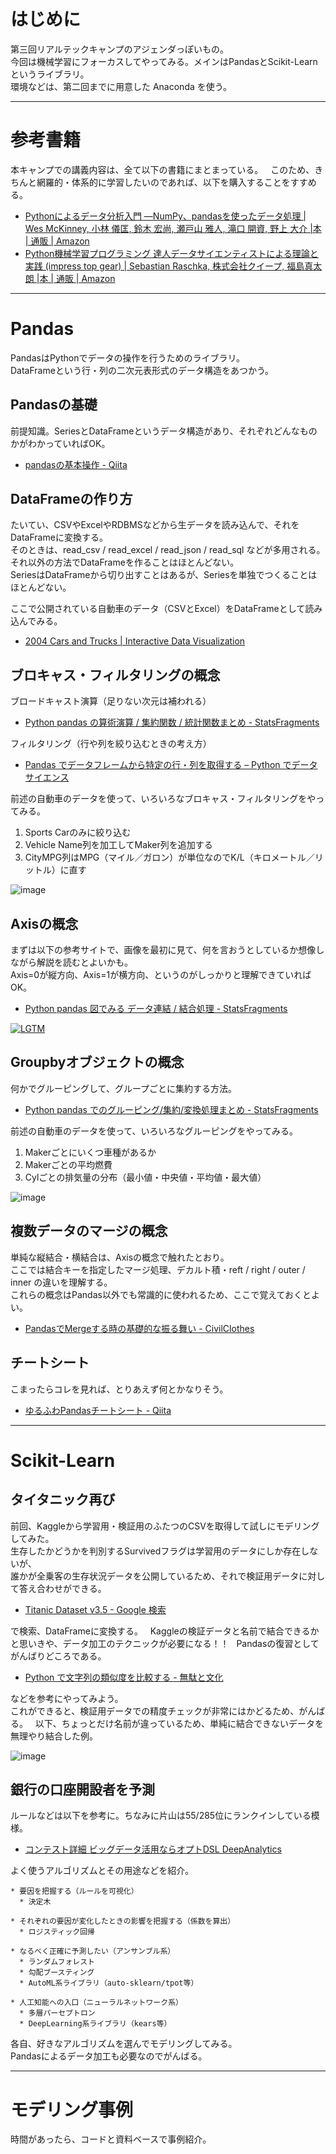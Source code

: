 # はじめに
第三回リアルテックキャンプのアジェンダっぽいもの。  
今回は機械学習にフォーカスしてやってみる。メインはPandasとScikit-Learnというライブラリ。  
環境などは、第二回までに用意した Anaconda を使う。

----
# 参考書籍
本キャンプでの講義内容は、全て以下の書籍にまとまっている。  
このため、きちんと網羅的・体系的に学習したいのであれば、以下を購入することをすすめる。  

* [Pythonによるデータ分析入門 ―NumPy、pandasを使ったデータ処理 | Wes McKinney, 小林 儀匡, 鈴木 宏尚, 瀬戸山 雅人, 滝口 開資, 野上 大介 |本 | 通販 | Amazon](https://www.amazon.co.jp/Python%E3%81%AB%E3%82%88%E3%82%8B%E3%83%87%E3%83%BC%E3%82%BF%E5%88%86%E6%9E%90%E5%85%A5%E9%96%80-_NumPy%E3%80%81pandas%E3%82%92%E4%BD%BF%E3%81%A3%E3%81%9F%E3%83%87%E3%83%BC%E3%82%BF%E5%87%A6%E7%90%86-Wes-McKinney/dp/4873116554/ref=pd_sim_14_3?_encoding=UTF8&psc=1&refRID=VFAQK96FBVKAA1PA7G3D)
* [Python機械学習プログラミング 達人データサイエンティストによる理論と実践 (impress top gear) | Sebastian Raschka, 株式会社クイープ, 福島真太朗 |本 | 通販 | Amazon](https://www.amazon.co.jp/Python%E6%A9%9F%E6%A2%B0%E5%AD%A6%E7%BF%92%E3%83%97%E3%83%AD%E3%82%B0%E3%83%A9%E3%83%9F%E3%83%B3%E3%82%B0-%E9%81%94%E4%BA%BA%E3%83%87%E3%83%BC%E3%82%BF%E3%82%B5%E3%82%A4%E3%82%A8%E3%83%B3%E3%83%86%E3%82%A3%E3%82%B9%E3%83%88%E3%81%AB%E3%82%88%E3%82%8B%E7%90%86%E8%AB%96%E3%81%A8%E5%AE%9F%E8%B7%B5-impress-top-gear/dp/4844380605)


----
# Pandas

PandasはPythonでデータの操作を行うためのライブラリ。  
DataFrameという行・列の二次元表形式のデータ構造をあつかう。  


## Pandasの基礎

前提知識。SeriesとDataFrameというデータ構造があり、それぞれどんなものかがわかっていればOK。  

* [pandasの基本操作 - Qiita](http://qiita.com/hi34/items/43c366dea18b46faf49d)



## DataFrameの作り方

たいてい、CSVやExcelやRDBMSなどから生データを読み込んで、それをDataFrameに変換する。  
そのときは、read_csv / read_excel / read_json / read_sql などが多用される。  
それ以外の方法でDataFrameを作ることはほとんどない。   
SeriesはDataFrameから切り出すことはあるが、Seriesを単独でつくることはほとんどない。  

ここで公開されている自動車のデータ（CSVとExcel）をDataFrameとして読み込んでみる。

* [2004 Cars and Trucks | Interactive Data Visualization](http://www.idvbook.com/teaching-aid/data-sets/2004-cars-and-trucks-data/)

## ブロキャス・フィルタリングの概念

ブロードキャスト演算（足りない次元は補われる）

* [Python pandas の算術演算 / 集約関数 / 統計関数まとめ - StatsFragments](http://sinhrks.hatenablog.com/entry/2014/11/27/232150)

フィルタリング（行や列を絞り込むときの考え方）

* [Pandas でデータフレームから特定の行・列を取得する – Python でデータサイエンス](http://pythondatascience.plavox.info/pandas/%E8%A1%8C%E3%83%BB%E5%88%97%E3%81%AE%E6%8A%BD%E5%87%BA)

前述の自動車のデータを使って、いろいろなブロキャス・フィルタリングをやってみる。

1. Sports Carのみに絞り込む
1. Vehicle Name列を加工してMaker列を追加する
1. CityMPG列はMPG（マイル／ガロン）が単位なのでK/L（キロメートル／リットル）に直す

![image](https://cloud.githubusercontent.com/assets/16130358/26242756/7eba8214-3cc4-11e7-820c-109f549622fe.png)


## Axisの概念

まずは以下の参考サイトで、画像を最初に見て、何を言おうとしているか想像しながら解説を読むとよいかも。  
Axis=0が縦方向、Axis=1が横方向、というのがしっかりと理解できていればOK。  

* [Python pandas 図でみる データ連結 / 結合処理 - StatsFragments](http://sinhrks.hatenablog.com/entry/2015/01/28/073327)

[![LGTM](http://i.stack.imgur.com/DL0iQ.jpg)](http://i.stack.imgur.com/DL0iQ.jpg)

## Groupbyオブジェクトの概念

何かでグルーピングして、グループごとに集約する方法。

* [Python pandas でのグルーピング/集約/変換処理まとめ - StatsFragments](http://sinhrks.hatenablog.com/entry/2014/10/13/005327)

前述の自動車のデータを使って、いろいろなグルーピングをやってみる。

1. Makerごとにいくつ車種があるか
2. Makerごとの平均燃費
3. Cylごとの排気量の分布（最小値・中央値・平均値・最大値）

![image](https://cloud.githubusercontent.com/assets/16130358/26243238/1c8b4536-3cc6-11e7-8632-a60d06f38145.png)


## 複数データのマージの概念

単純な縦結合・横結合は、Axisの概念で触れたとおり。  
ここでは結合キーを指定したマージ処理、デカルト積・reft / right / outer / inner の違いを理解する。  
これらの概念はPandas以外でも常識的に使われるため、ここで覚えておくとよい。  

* [PandasでMergeする時の基礎的な振る舞い - CivilClothes](http://d.hatena.ne.jp/civilclothes/20140529/1401357962)


## チートシート

こまったらコレを見れば、とりあえず何とかなりそう。

* [ゆるふわPandasチートシート - Qiita](http://qiita.com/tanemaki/items/2ed05e258ef4c9e6caac)


----
# Scikit-Learn
## タイタニック再び

前回、Kaggleから学習用・検証用のふたつのCSVを取得して試しにモデリングしてみた。  
生存したかどうかを判別するSurvivedフラグは学習用のデータにしか存在しないが、  
誰かが全乗客の生存状況データを公開しているため、それで検証用データに対して答え合わせができる。

* [Titanic Dataset v3.5 - Google 検索](https://www.google.co.jp/search?q=Titanic+Dataset+v3.5)

で検索、DataFrameに変換する。  
Kaggleの検証データと名前で結合できるかと思いきや、データ加工のテクニックが必要になる！！  
Pandasの復習としてがんばりどころである。  

* [Python で文字列の類似度を比較する - 無駄と文化](http://blog.mudatobunka.org/entry/2016/05/08/154934)

などを参考にやってみよう。  
これができると、検証用データでの精度チェックが非常にはかどるため、がんばる。  
以下、ちょっとだけ名前が違っているため、単純に結合できないデータを無理やり結合した例。   

![image](https://cloud.githubusercontent.com/assets/16130358/26246046/1aa15a1a-3cd2-11e7-8e1a-34afd695ba51.png)


## 銀行の口座開設者を予測

ルールなどは以下を参考に。ちなみに片山は55/285位にランクインしている模様。  

* [コンテスト詳細 ビッグデータ活用ならオプトDSL DeepAnalytics](https://deepanalytics.jp/compe/1)

よく使うアルゴリズムとその用途などを紹介。  

```
* 要因を把握する（ルールを可視化）
  * 決定木
  
* それぞれの要因が変化したときの影響を把握する（係数を算出）
  * ロジスティック回帰

* なるべく正確に予測したい（アンサンブル系）  
  * ランダムフォレスト  
  * 勾配ブースティング  
  * AutoML系ライブラリ（auto-sklearn/tpot等）  

* 人工知能への入口（ニューラルネットワーク系）
  * 多層パーセプトロン
  * DeepLearning系ライブラリ（kears等）
```

  各自、好きなアルゴリズムを選んでモデリングしてみる。  
  Pandasによるデータ加工も必要なのでがんばる。  


----
# モデリング事例

時間があったら、コードと資料ベースで事例紹介。
